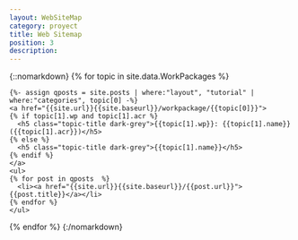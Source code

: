 ```yaml
---
layout: WebSiteMap
category: proyect
title: Web Sitemap
position: 3
description: 
---
```


<!-- <h2>Search by Keyword</h2>

<div id="search-container" class="search-container">
<input type="text" class="search-input" id="search-input" placeholder="search...">
</div>
<ul id="results-container"></ul>
<script src="{{site.url}}{{site.baseurl}}/js/simple-jekyll-search.min.js"></script>
<script>
SimpleJekyllSearch({
  searchInput: document.getElementById('search-input'),
  searchResultTemplate: '{% include card.min.html avatar="{avatar}" title="{title}" author="{author}" url="{url}" description="{description}" %}',
  resultsContainer: document.getElementById('results-container'),
  json: '{{site.url}}{{site.baseurl}}/search.json',
})
</script> -->


{::nomarkdown}
  {% for topic in site.data.WorkPackages %}

    {%- assign qposts = site.posts | where:"layout", "tutorial" | where:"categories", topic[0] -%}
    <a href="{{site.url}}{{site.baseurl}}/workpackage/{{topic[0]}}">
    {% if topic[1].wp and topic[1].acr %}
      <h5 class="topic-title dark-grey">{{topic[1].wp}}: {{topic[1].name}} ({{topic[1].acr}})</h5>
    {% else %}
      <h5 class="topic-title dark-grey">{{topic[1].name}}</h5>
    {% endif %}
    </a> 
    <ul> 
    {% for post in qposts  %}
      <li><a href="{{site.url}}{{site.baseurl}}/{{post.url}}">{{post.title}}</a></li>
    {% endfor %}
    </ul>
  {% endfor %}
{:/nomarkdown}